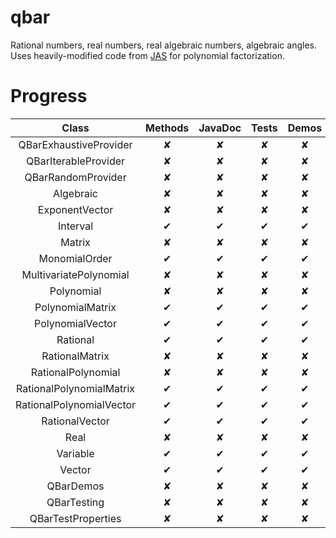 qbar
====

Rational numbers, real numbers, real algebraic numbers, algebraic angles.
Uses heavily-modified code from [JAS](http://krum.rz.uni-mannheim.de/jas/) for polynomial factorization.

Progress
========

| Class                    | Methods | JavaDoc | Tests | Demos | Properties |
|:------------------------:|:-------:|:-------:|:-----:|:-----:|:----------:|
| QBarExhaustiveProvider   | ✘       | ✘       | ✘     | ✘     | ✘          |
| QBarIterableProvider     | ✘       | ✘       | ✘     | ✘     | ✘          |
| QBarRandomProvider       | ✘       | ✘       | ✘     | ✘     | ✘          |
| Algebraic                | ✘       | ✘       | ✘     | ✘     | ✘          |
| ExponentVector           | ✘       | ✘       | ✘     | ✘     | ✘          |
| Interval                 | ✔       | ✔       | ✔     | ✔     | ✔          |
| Matrix                   | ✘       | ✘       | ✘     | ✘     | ✘          |
| MonomialOrder            | ✔       | ✔       | ✔     | ✔     | ✔          |
| MultivariatePolynomial   | ✘       | ✘       | ✘     | ✘     | ✘          |
| Polynomial               | ✘       | ✘       | ✘     | ✘     | ✘          |
| PolynomialMatrix         | ✔       | ✔       | ✔     | ✔     | ✔          |
| PolynomialVector         | ✔       | ✔       | ✔     | ✔     | ✔          |
| Rational                 | ✔       | ✔       | ✔     | ✔     | ✔          |
| RationalMatrix           | ✘       | ✘       | ✘     | ✘     | ✘          |
| RationalPolynomial       | ✘       | ✘       | ✘     | ✘     | ✘          |
| RationalPolynomialMatrix | ✔       | ✔       | ✔     | ✔     | ✘          |
| RationalPolynomialVector | ✔       | ✔       | ✔     | ✔     | ✔          |
| RationalVector           | ✔       | ✔       | ✔     | ✔     | ✔          |
| Real                     | ✘       | ✘       | ✘     | ✘     | ✘          |
| Variable                 | ✔       | ✔       | ✔     | ✔     | ✔          |
| Vector                   | ✔       | ✔       | ✔     | ✔     | ✔          |
| QBarDemos                | ✘       | ✘       | ✘     | ✘     | ✘          |
| QBarTesting              | ✘       | ✘       | ✘     | ✘     | ✘          |
| QBarTestProperties       | ✘       | ✘       | ✘     | ✘     | ✘          |
